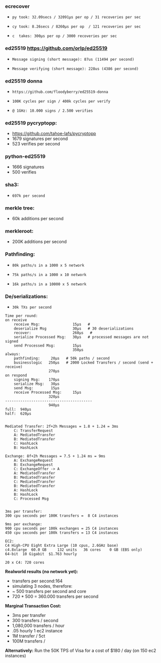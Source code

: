 ### ecrecover

*     py took: 32.09secs / 32091μs per op / 31 recoveries per sec
*     cy took: 8.26secs / 8260μs per op  / 121 recoveries per sec
*     c  takes: 300μs per op / 3000 recoveries per sec

### ed25519 https://github.com/orlp/ed25519

*     Message signing (short message): 87us (11494 per second)
*     Message verifying (short message): 228us (4386 per second)

### ed25519 donna

*     https://github.com/floodyberry/ed25519-donna
*     100K cycles per sign / 400k cycles per verify
*     @ 1GHz: 10.000 signs / 2.500 verifies

### ed25519 pycryptopp:

*    https://github.com/tahoe-lafs/pycryptopp
*    1679 signatures per second
*    523 verifies per second

### python-ed25519

*    1666 signatures
*    500 verifies


### sha3:
*     697k per second

### merkle tree:
*    60k additions per second

### merkleroot:
*    200K additions per second


### Pathfinding:
*     80k paths/s in a 1000 x 5 network
*     75k paths/s in a 1000 x 10 network
*     16k paths/s in a 10000 x 5 network

### De/serializations:
*     30k TXs per second

```
Time per round:
on receive
    receive Msg:               15μs   #
    deserialize Msg            30μs   # 30 deserializations
    recover:                   260μs   #
    serialize Processed Msg:   30μs   # processed messages are not signed
    send Processed Msg:        15μs
                               350μs
always:
    pathfinding:     20μs   # 50k paths / second
    businesslogic   250μs   # 2000 Locked Transfers / second (send + receive)
                    270μs
on respond
    signing Msg:    170μs
    serialize Msg:   30μs
    send Msg:        15μs
    receive Processed Msg:     15μs
                    320μs
----------------------------------------
                    940μs
full:  940μs
half:  620μs


Mediated Transfer: 2f+2h Messages = 1.8 + 1.24 = 3ms
    C: TransferRequest
    A: MediatedTransfer
    B: MediatedTransfer
    C: HashLock
    B: HashLock

Exchange: 8f+2h Messages = 7.5 + 1.24 ms = 9ms
    A: ExchangeRequest
    B: ExchangeRequest
    C: ExchangeOffer -> A
    A: MediatedTransfer
    B: MediatedTransfer
    C: MediatedTransfer
    B: MediatedTransfer
    A: HashLock
    B: HashLock
    C: Processed Msg


3ms per transfer:
300 cpu seconds per 100K transfers =  8 C4 instances

9ms per exchange:
900 cpu seconds per 100k exchanges = 25 C4 instances
450 cpu seconds per 100k transfers = 13 C4 instances

EC2:
C4 High-CPU Eight Extra Large (10 cpus, 2.6GHz base)
c4.8xlarge  60.0 GB     132 units   36 cores    0 GB (EBS only)
64-bit  10 Gigabit  $1.763 hourly

20 x C4: 720 cores
```

**Realworld results (no network yet):**

* transfers per second:164
* simulating 3 nodes, therefore:
* ~ 500 transfers per second and core
* 720 * 500 = 360.000 transfers per second



**Marginal Transaction Cost:**

* 3ms per transfer
* 300 transfers / second
* 1,080,000 transfers / hour
* .05 hourly 1 ec2 instance
* 1M transfer / 5ct
* 100M transfers /

**Alternatively:**
Run the 50K TPS of Visa for a cost of $180 / day (on 150 ec2 instances)

